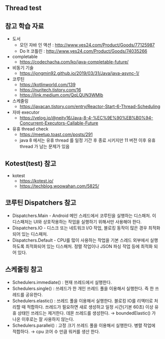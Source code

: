 Thread test
-------

## 참고 학습 자료
* 도서
  * 모던 자바 인 액션 : http://www.yes24.com/Product/Goods/77125987
  * Do It 코틀린 : http://www.yes24.com/Product/Goods/74035266
* completable
  * https://codechacha.com/ko/java-completable-future/
* 비동기 기술
  * https://jongmin92.github.io/2019/03/31/Java/java-async-1/
* 코루틴 
  * https://kotlinworld.com/139
  * https://nuritech.tistory.com/16
  * https://link.medium.com/QqLQUN3WMlb
* 스케줄링 
  * https://javacan.tistory.com/entry/Reactor-Start-6-Thread-Scheduling
* 자바 executor 
  * https://velog.io/@neity16/Java-8-4-%EC%9E%90%EB%B0%94-Concurrent-Executors-Callable-Future
* 유휴 thread check
  * https://meetup.toast.com/posts/291
  * java 8 에서는 유휴 thread 를 일정 기간 후 종료 시키지만 11 버전 이후 유휴 thread 가 남는 문제가 있음


## Kotest(test) 참고
* kotest
  * https://kotest.io/
  * https://techblog.woowahan.com/5825/

## 코루틴 Dispatchers 참고
* Dispatchers.Main - Android 메인 스레드에서 코루틴을 실행하는 디스패처. 이 디스패처는 UI와 상호작용하는 작업을 실행하기 위해서만 사용해야 한다.
* Dispatchers.IO - 디스크 또는 네트워크 I/O 작업, 블로킹 동작이 많은 경우 최적화되어 있는 디스패처.
* Dispatchers.Default - CPU를 많이 사용하는 작업을 기본 스레드 외부에서 실행하도록 최적화되어 있는 디스패처. 정렬 작업이나 JSON 파싱 작업 등에 최적화 되어 있다.

## 스케줄링 참고
* Schedulers.immediate() : 현재 쓰레드에서 실행한다.
* Schedulers.single() : 쓰레드가 한 개인 쓰레드 풀을 이용해서 실행한다. 즉 한 쓰레드를 공유한다.
* Schedulers.elastic() : 쓰레드 풀을 이용해서 실행한다. 블로킹 IO를 리액터로 처리할 때 적합하다. 쓰레드가 필요하면 새로 생성하고 일정 시간(기본 60초) 이상 유휴 상태인 쓰레드는 제거한다. 데몬 쓰레드를 생성한다.
  → boundedElastic() 가 나온 이후로는 잘 사용하지 않는다.
* Schedulers.parallel() : 고정 크기 쓰레드 풀을 이용해서 실행한다. 병렬 작업에 적합하다.
  → cpu 코어 수 만큼 워커를 생산 한다.